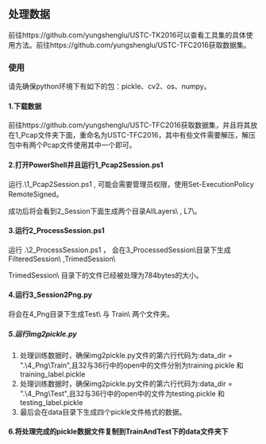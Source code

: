 ## 处理数据

前往https://github.com/yungshenglu/USTC-TK2016可以查看工具集的具体使用方法。前往https://github.com/yungshenglu/USTC-TFC2016获取数据集。

### 使用

请先确保python环境下有如下的包：pickle、cv2、os、numpy。

#### 1.下载数据

前往https://github.com/yungshenglu/USTC-TFC2016获取数据集，并且将其放在1_Pcap文件夹下面，重命名为USTC-TFC2016，其中有些文件需要解压，解压包中有两个Pcap文件使用其中一个即可。

#### 2.打开PowerShell并且运行1_Pcap2Session.ps1

运行.\1_Pcap2Session.ps1   , 可能会需要管理员权限，使用Set-ExecutionPolicy  RemoteSigned。

成功后将会看到2_Session下面生成两个目录AllLayers\ , L7\。

#### 3.运行2_ProcessSession.ps1 

运行  .\2_ProcessSession.ps1 ， 会在3_ProcessedSession\目录下生成 FilteredSession\ ,TrimedSession\  

TrimedSession\  目录下的文件已经被处理为784bytes的大小。

#### 4.运行3_Session2Png.py

将会在4_Png目录下生成Test\ 与 Train\ 两个文件夹。

##### 5.运行img2pickle.py

1. 处理训练数据时，确保img2pickle.py文件的第六行代码为:data_dir = ".\\4_Png\\Train",且32与36行中的open中的文件分别为training.pickle 和training_label.pickle
2. 处理训练数据时，确保img2pickle.py文件的第六行代码为:data_dir = ".\\4_Png\\Test",且32与36行中的open中的文件为testing.pickle 和testing_label.pickle
3. 最后会在data目录下生成四个pickle文件格式的数据。

#### 6.将处理完成的pickle数据文件复制到TrainAndTest下的data文件夹下

